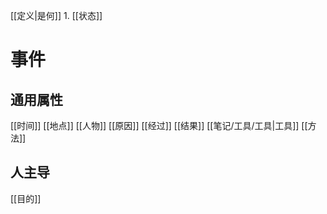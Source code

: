 [[定义|是何]]
	1. [[状态]]

# 事件
## 通用属性
[[时间]]
[[地点]]
[[人物]]
[[原因]]
[[经过]]
[[结果]]
[[笔记/工具/工具|工具]]
[[方法]]
## 人主导
[[目的]]
